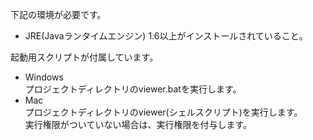 下記の環境が必要です。

- JRE(Javaランタイムエンジン) 1.6以上がインストールされていること。

起動用スクリプトが付属しています。

- Windows  
プロジェクトディレクトリのviewer.batを実行します。
- Mac  
プロジェクトディレクトリのviewer(シェルスクリプト)を実行します。  
実行権限がついていない場合は、実行権限を付与します。
